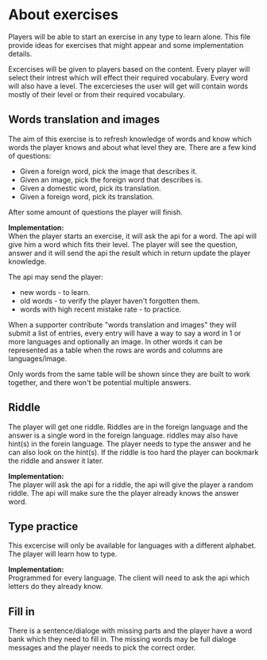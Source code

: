 # About exercises
Players will be able to start an exercise in any type to learn alone. This file provide ideas for exercises that might appear and some implementation details.

Excercises will be given to players based on the content. Every player will select their intrest which will effect their required vocabulary. Every word will also have a level. The excercieses the user will get will contain words mostly of their level or from their required vocabulary.

## Words translation and images
The aim of this exercise is to refresh knowledge of words and know which words the player knows and about what level they are. There are a few kind of questions:
- Given a foreign word, pick the image that describes it.
- Given an image, pick the foreign word that describes is.
- Given a domestic word, pick its translation.
- Given a foreign word, pick its translation.

After some amount of questions the player will finish.

**Implementation:**<br>
When the player starts an exercise, it will ask the api for a word. The api will give him a word which fits their level. The player will see the question, answer and it will send the api the result which in return update the player knowledge.

The api may send the player:
- new words - to learn.
- old words - to verify the player haven't forgotten them.
- words with high recent mistake rate - to practice.

When a supporter contribute "words translation and images" they will submit a list of entries, every entry will have a way to say a word in 1 or more languages and optionally an image. In other words it can be represented as a table when the rows are words and columns are languages/image.

Only words from the same table will be shown since they are built to work together, and there won't be potential multiple answers.

## Riddle
The player will get one riddle. Riddles are in the foreign language and the answer is a single word in the foreign language. riddles may also have hint(s) in the forein language. The player needs to type the answer and he can also look on the hint(s). If the riddle is too hard the player can bookmark the riddle and answer it later.

**Implementation:**<br>
The player will ask the api for a riddle, the api will give the player a random riddle. The api will make sure the the player already knows the answer word.

## Type practice
This excercise will only be available for languages with a different alphabet. The player will learn how to type.

**Implementation:**<br>
Programmed for every language. The client will need to ask the api which letters do they already know.

## Fill in
There is a sentence/dialoge with missing parts and the player have a word bank which they need to fill in. The missing words may be full dialoge messages and the player needs to pick the correct order.